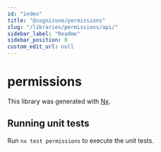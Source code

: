 ```yaml
---
id: "index"
title: "@cognizone/permissions"
slug: "/libraries/permissions/api/"
sidebar_label: "Readme"
sidebar_position: 0
custom_edit_url: null
---
```


# permissions

This library was generated with [Nx](https://nx.dev).

## Running unit tests

Run `nx test permissions` to execute the unit tests.
